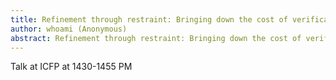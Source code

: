 ```yaml
---
title: Refinement through restraint: Bringing down the cost of verification
author: whoami (Anonymous)
abstract: Refinement through restraint: Bringing down the cost of verification
---
```


Talk at ICFP at 1430-1455 PM

